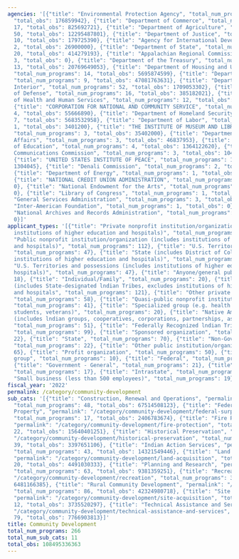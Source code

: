 ```yaml
---
agencies: '[{"title": "Environmental Protection Agency", "total_num_programs": 11,
  "total_obs": 176859942}, {"title": "Department of Commerce", "total_num_programs":
  17, "total_obs": 825692721}, {"title": "Department of Agriculture", "total_num_programs":
  50, "total_obs": 12295487801}, {"title": "Department of Justice", "total_num_programs":
  10, "total_obs": 179725390}, {"title": "Agency for International Development", "total_num_programs":
  2, "total_obs": 26900000}, {"title": "Department of State", "total_num_programs":
  20, "total_obs": 414279193}, {"title": "Appalachian Regional Commission", "total_num_programs":
  3, "total_obs": 0}, {"title": "Department of the Treasury", "total_num_programs":
  13, "total_obs": 20769649053}, {"title": "Department of Housing and Urban Development",
  "total_num_programs": 14, "total_obs": 5695874599}, {"title": "Department of Transportation",
  "total_num_programs": 9, "total_obs": 47081763631}, {"title": "Department of the
  Interior", "total_num_programs": 52, "total_obs": 1709053302}, {"title": "Department
  of Defense", "total_num_programs": 16, "total_obs": 385182021}, {"title": "Department
  of Health and Human Services", "total_num_programs": 12, "total_obs": 1308883632},
  {"title": "CORPORATION FOR NATIONAL AND COMMUNITY SERVICE", "total_num_programs":
  4, "total_obs": 55666890}, {"title": "Department of Homeland Security", "total_num_programs":
  7, "total_obs": 5683532958}, {"title": "Department of Labor", "total_num_programs":
  1, "total_obs": 3401200}, {"title": "THE INSTITUTE OF MUSEUM AND LIBRARY SERVICES",
  "total_num_programs": 3, "total_obs": 35402000}, {"title": "Department of Veterans
  Affairs", "total_num_programs": 3, "total_obs": 46837953}, {"title": "Department
  of Education", "total_num_programs": 4, "total_obs": 1364122620}, {"title": "Federal
  Communications Commission", "total_num_programs": 3, "total_obs": 10414700000},
  {"title": "UNITED STATES INSTITUTE OF PEACE", "total_num_programs": 1, "total_obs":
  1304045}, {"title": "Denali Commission", "total_num_programs": 2, "total_obs": 0},
  {"title": "Department of Energy", "total_num_programs": 1, "total_obs": 21017410},
  {"title": "NATIONAL CREDIT UNION ADMINISTRATION", "total_num_programs": 1, "total_obs":
  0}, {"title": "National Endowment for the Arts", "total_num_programs": 1, "total_obs":
  0}, {"title": "Library of Congress", "total_num_programs": 1, "total_obs": 0}, {"title":
  "General Services Administration", "total_num_programs": 3, "total_obs": 0}, {"title":
  "Inter-American Foundation", "total_num_programs": 1, "total_obs": 0}, {"title":
  "National Archives and Records Administration", "total_num_programs": 1, "total_obs":
  0}]'
applicant_types: '[{"title": "Private nonprofit institution/organization (includes
  institutions of higher education and hospitals)", "total_num_programs": 125}, {"title":
  "Public nonprofit institution/organization (includes institutions of higher education
  and hospitals)", "total_num_programs": 112}, {"title": "U.S. Territories and possessions",
  "total_num_programs": 47}, {"title": "State (includes District of Columbia, public
  institutions of higher education and hospitals)", "total_num_programs": 102}, {"title":
  "U.S. Territories and possessions (includes institutions of higher education and
  hospitals)", "total_num_programs": 47}, {"title": "Anyone/general public", "total_num_programs":
  18}, {"title": "Individual/Family", "total_num_programs": 20}, {"title": "Local
  (includes State-designated lndian Tribes, excludes institutions of higher education
  and hospitals", "total_num_programs": 121}, {"title": "Other private institutions/organizations",
  "total_num_programs": 58}, {"title": "Quasi-public nonprofit institution/organization",
  "total_num_programs": 41}, {"title": "Specialized group (e.g. health professionals,
  students, veterans)", "total_num_programs": 20}, {"title": "Native American Organizations
  (includes lndian groups, cooperatives, corporations, partnerships, associations)",
  "total_num_programs": 51}, {"title": "Federally Recognized lndian Tribal Governments",
  "total_num_programs": 99}, {"title": "Sponsored organization", "total_num_programs":
  22}, {"title": "State", "total_num_programs": 70}, {"title": "Non-Government - General",
  "total_num_programs": 22}, {"title": "Other public institution/organization", "total_num_programs":
  65}, {"title": "Profit organization", "total_num_programs": 50}, {"title": "Minority
  group", "total_num_programs": 10}, {"title": "Federal", "total_num_programs": 27},
  {"title": "Government - General", "total_num_programs": 21}, {"title": "Interstate",
  "total_num_programs": 17}, {"title": "Intrastate", "total_num_programs": 20}, {"title":
  "Small business (less than 500 employees)", "total_num_programs": 19}]'
fiscal_year: '2022'
permalink: /category/community-development
sub_cats: '[{"title": "Construction, Renewal and Operations", "permalink": "/category/community-development/construction--renewal-and-operations",
  "total_num_programs": 48, "total_obs": 67514508123}, {"title": "Federal Surplus
  Property", "permalink": "/category/community-development/federal-surplus-property",
  "total_num_programs": 17, "total_obs": 2406783674}, {"title": "Fire Protection",
  "permalink": "/category/community-development/fire-protection", "total_num_programs":
  22, "total_obs": 15640401251}, {"title": "Historical Preservation", "permalink":
  "/category/community-development/historical-preservation", "total_num_programs":
  39, "total_obs": 3397651106}, {"title": "Indian Action Services", "permalink": "/category/community-development/indian-action-services",
  "total_num_programs": 43, "total_obs": 14321549446}, {"title": "Land Acquisition",
  "permalink": "/category/community-development/land-acquisition", "total_num_programs":
  20, "total_obs": 4491030333}, {"title": "Planning and Research", "permalink": "/category/community-development/planning-and-research",
  "total_num_programs": 63, "total_obs": 9381359251}, {"title": "Recreation", "permalink":
  "/category/community-development/recreation", "total_num_programs": 33, "total_obs":
  6481166385}, {"title": "Rural Community Development", "permalink": "/category/community-development/rural-community-development",
  "total_num_programs": 86, "total_obs": 42324980718}, {"title": "Site Acquisition",
  "permalink": "/category/community-development/site-acquisition", "total_num_programs":
  12, "total_obs": 3735520297}, {"title": "Technical Assistance and Services", "permalink":
  "/category/community-development/technical-assistance-and-services", "total_num_programs":
  79, "total_obs": 7766903813}]'
title: Community Development
total_num_programs: 266
total_num_sub_cats: 11
total_obs: 108495336363
---
```

